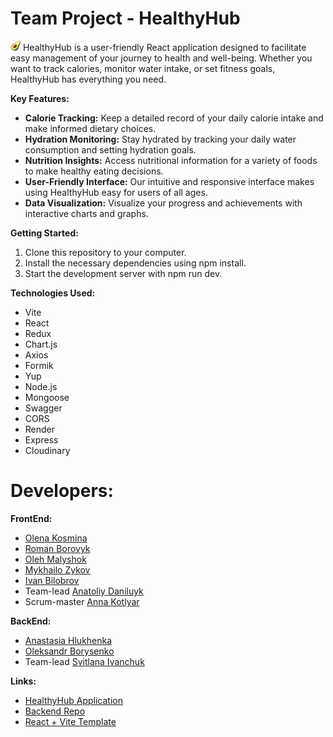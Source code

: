 # Team Project - HealthyHub


![HealthyHub Logo](public/favicon.png) HealthyHub is a user-friendly React application designed to facilitate easy management of your journey to health and well-being. Whether you want to track calories, monitor water intake, or set fitness goals, HealthyHub has everything you need.


**Key Features:**

- **Calorie Tracking:** Keep a detailed record of your daily calorie intake and make informed dietary choices.
- **Hydration Monitoring:** Stay hydrated by tracking your daily water consumption and setting hydration goals.
- **Nutrition Insights:** Access nutritional information for a variety of foods to make healthy eating decisions.
- **User-Friendly Interface:** Our intuitive and responsive interface makes using HealthyHub easy for users of all ages.
- **Data Visualization:** Visualize your progress and achievements with interactive charts and graphs.


**Getting Started:**

1. Clone this repository to your computer.
2. Install the necessary dependencies using npm install.
3. Start the development server with npm run dev.


**Technologies Used:**

- Vite
- React
- Redux
- Chart.js
- Axios
- Formik
- Yup
- Node.js
- Mongoose
- Swagger
- CORS
- Render
- Express
- Cloudinary


# Developers:

**FrontEnd:**
- [Olena Kosmina](https://github.com/KosminaOlena)
- [Roman Borovyk](https://github.com/BorovChe)
- [Oleh Malyshok](https://github.com/OlegMalyshok)
- [Mykhailo Zykov](https://github.com/Rhilim)
- [Ivan Bilobrov](https://github.com/ivanbilobrov07)
- Team-lead [Anatoliy Daniluyk](https://github.com/Ne1rem)
- Scrum-master [Anna Kotlyar](https://github.com/AnnaKotl)

**BackEnd:**
- [Anastasia Hlukhenka](https://github.com/Hlukhenka)
- [Oleksandr Borysenko](https://github.com/allborysenko)
- Team-lead [Svitlana Ivanchuk](https://github.com/Svitlana-Ivanchuk)


**Links:**

- [HealthyHub Application](https://ne1rem.github.io/food_diary/)
- [Backend Repo](https://github.com/Svitlana-Ivanchuk/Food_diary_Backend)
- [React + Vite Template](https://github.com/IvettaGoIT/react_vite)